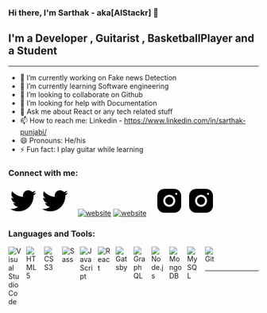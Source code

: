 ### Hi there, I'm Sarthak - aka[AIStackr] 👋

## I'm a Developer , Guitarist , BasketballPlayer and a Student 

<hr>

- 🔭 I’m currently working on Fake news Detection
- 🌱 I’m currently learning Software engineering 
- 👯 I’m looking to collaborate on Github
- 🤔 I’m looking for help with Documentation
- 💬 Ask me about React or any tech related stuff
- 📫 How to reach me: Linkedin -  https://www.linkedin.com/in/sarthak-punjabi/
- 😄 Pronouns: He/his
- ⚡ Fun fact: I play guitar while learning


### Connect with me:

[![website](./img/twitter-light.svg)](https://twitter.com/PunjabiSarthak#gh-light-mode-only)
[![website](./img/twitter-dark.svg)](https://twitter.com/PunjabiSarthak#gh-dark-mode-only)
&nbsp;&nbsp;
[![website](https://img.icons8.com/ios-glyphs/30/000000/linkedin.png)](https://linkedin.com/in/sarthak-punjabi#gh-light-mode-only)
[![website](https://img.icons8.com/ios-glyphs/30/000000/linkedin.png)](https://linkedin.com/in/sarthak-punjabi#gh-dark-mode-only)
&nbsp;&nbsp;
[![website](./img/instagram-light.svg)](https://www.instagram.com/sarthak1139/#gh-light-mode-only)
[![website](./img/instagram-dark.svg)](https://www.instagram.com/sarthak1139/#gh-dark-mode-only)

### Languages and Tools:

<img align="left" alt="Visual Studio Code" width="26px" src="https://cdn.jsdelivr.net/gh/devicons/devicon/icons/vscode/vscode-original.svg" style="padding-right:10px;" />
<img align="left" alt="HTML5" width="26px" src="https://cdn.jsdelivr.net/gh/devicons/devicon/icons/html5/html5-original.svg" style="padding-right:10px;" />
<img align="left" alt="CSS3" width="26px" src="https://cdn.jsdelivr.net/gh/devicons/devicon/icons/css3/css3-original.svg" style="padding-right:10px;" />
<img align="left" alt="Sass" width="26px" src="https://cdn.jsdelivr.net/gh/devicons/devicon/icons/sass/sass-original.svg" style="padding-right:10px;" />
<img align="left" alt="JavaScript" width="26px" src="https://cdn.jsdelivr.net/gh/devicons/devicon/icons/javascript/javascript-original.svg" style="padding-right:10px;" />
<img align="left" alt="React" width="26px" src="https://cdn.jsdelivr.net/gh/devicons/devicon/icons/react/react-original.svg" style="padding-right:10px;" />
<img align="left" alt="Gatsby" width="26px" src="https://cdn.jsdelivr.net/gh/devicons/devicon/icons/gatsby/gatsby-original.svg" style="padding-right:10px;" />
<img align="left" alt="GraphQL" width="26px" src="https://cdn.jsdelivr.net/gh/devicons/devicon/icons/graphql/graphql-plain.svg" style="padding-right:10px;" />
<img align="left" alt="Node.js" width="26px" src="https://cdn.jsdelivr.net/gh/devicons/devicon/icons/nodejs/nodejs-original.svg" style="padding-right:10px;" />
<img align="left" alt="MongoDB" width="26px" src="https://cdn.jsdelivr.net/gh/devicons/devicon/icons/mongodb/mongodb-original.svg" style="padding-right:10px;" />
<img align="left" alt="MySQL" width="26px" src="https://cdn.jsdelivr.net/gh/devicons/devicon/icons/mysql/mysql-original.svg" style="padding-right:10px;" />
<img align="left" alt="Git" width="26px" src="https://cdn.jsdelivr.net/gh/devicons/devicon/icons/git/git-original.svg" style="padding-right:10px;" />

<br />
<br />

---

